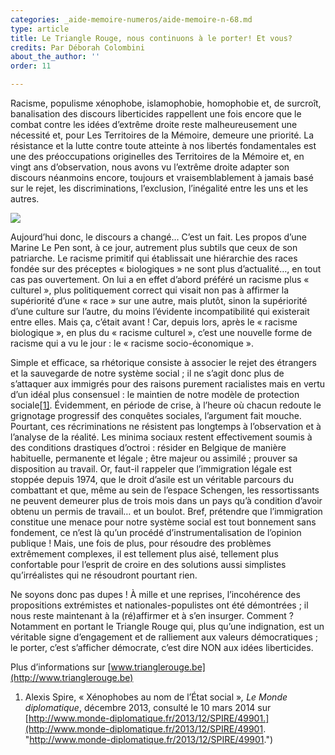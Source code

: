 ```yaml
---
categories: _aide-memoire-numeros/aide-memoire-n-68.md
type: article
title: Le Triangle Rouge, nous continuons à le porter! Et vous?
credits: Par Déborah Colombini
about_the_author: ''
order: 11

---
```

Racisme, populisme xénophobe, islamophobie, homophobie et, de surcroît, banalisation des discours liberticides rappellent une fois encore que le combat contre les idées d’extrême droite reste malheureusement une nécessité et, pour Les Territoires de la Mémoire, demeure une priorité. La résistance et la lutte contre toute atteinte à nos libertés fondamentales est une des préoccupations originelles des Territoires de la Mémoire et, en vingt ans d’observation, nous avons vu l’extrême droite adapter son discours néanmoins encore, toujours et vraisemblablement à jamais basé sur le rejet, les discriminations, l’exclusion, l’inégalité entre les uns et les autres.

![](https://www.territoires-memoire.be/assets/uploads/AM68_p.12_TR.JPG)

Aujourd’hui donc, le discours a changé… C’est un fait. Les propos d’une Marine Le Pen sont, à ce jour, autrement plus subtils que ceux de son patriarche. Le racisme primitif qui établissait une hiérarchie des races fondée sur des préceptes « biologiques » ne sont plus d’actualité…, en tout cas pas ouvertement. On lui a en effet d’abord préféré un racisme plus « culturel », plus politiquement correct qui visait non pas à affirmer la supériorité d’une « race » sur une autre, mais plutôt, sinon la supériorité d’une culture sur l’autre, du moins l’évidente incompatibilité qui existerait entre elles. Mais ça, c’était avant ! Car, depuis lors, après le « racisme biologique », en plus du « racisme culturel », c’est une nouvelle forme de racisme qui a vu le jour : le « racisme socio-économique ».

Simple et efficace, sa rhétorique consiste à associer le rejet des étrangers et la sauvegarde de notre système social ; il ne s’agit donc plus de s’attaquer aux immigrés pour des raisons purement racialistes mais en vertu d’un idéal plus consensuel : le maintien de notre modèle de protection sociale[\[1\]](#footnote-1). Évidemment, en période de crise, à l’heure où chacun redoute le grignotage progressif des conquêtes sociales, l’argument fait mouche. Pourtant, ces récriminations ne résistent pas longtemps à l’observation et à l’analyse de la réalité. Les minima sociaux restent effectivement soumis à des conditions drastiques d’octroi : résider en Belgique de manière habituelle, permanente et légale ; être majeur ou assimilé ; prouver sa disposition au travail. Or, faut-il rappeler que l’immigration légale est stoppée depuis 1974, que le droit d’asile est un véritable parcours du combattant et que, même au sein de l’espace Schengen, les ressortissants ne peuvent demeurer plus de trois mois dans un pays qu’à condition d’avoir obtenu un permis de travail… et un boulot. Bref, prétendre que l’immigration constitue une menace pour notre système social est tout bonnement sans fondement, ce n’est là qu’un procédé d’instrumentalisation de l’opinion publique ! Mais, une fois de plus, pour résoudre des problèmes extrêmement complexes, il est tellement plus aisé, tellement plus confortable pour l’esprit de croire en des solutions aussi simplistes qu’irréalistes qui ne résoudront pourtant rien.

Ne soyons donc pas dupes ! À mille et une reprises, l’incohérence des propositions extrémistes et nationales-populistes ont été démontrées ; il nous reste maintenant à la (ré)affirmer et à s’en insurger. Comment ? Notamment en portant le Triangle Rouge qui, plus qu’une indignation, est un véritable signe d’engagement et de ralliement aux valeurs démocratiques ; le porter, c’est s’afficher démocrate, c’est dire NON aux idées liberticides.

Plus d’informations sur [www.trianglerouge.be](http://www.trianglerouge.be)

1. Alexis Spire, « Xénophobes au nom de l’État social »_,_ _Le Monde diplomatique_, décembre 2013, consulté le 10 mars 2014 sur [http://www.monde-diplomatique.fr/2013/12/SPIRE/49901.](http://www.monde-diplomatique.fr/2013/12/SPIRE/49901. "http://www.monde-diplomatique.fr/2013/12/SPIRE/49901.")